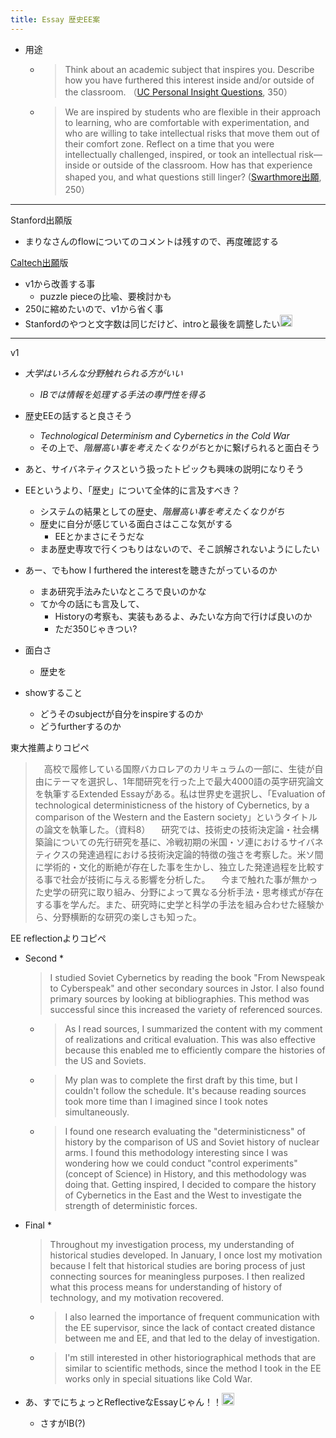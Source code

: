 ```yaml
---
title: Essay 歴史EE案
---
```


* 用途
  - >  Think about an academic subject that inspires you. Describe how you have furthered this interest inside and/or outside of the classroom. （[UC Personal Insight Questions](UC%20Personal%20Insight%20Questions.md), 350）
  - >  We are inspired by students who are flexible in their approach to learning, who are comfortable with experimentation, and who are willing to take intellectual risks that move them out of their comfort zone. Reflect on a time that you were intellectually challenged, inspired, or took an intellectual risk—inside or outside of the classroom. How has that experience shaped you, and what questions still linger? ([Swarthmore出願](Swarthmore%E5%87%BA%E9%A1%98.md), 250）

---

Stanford出願版

* まりなさんのflowについてのコメントは残すので、再度確認する

[Caltech出願](Caltech%E5%87%BA%E9%A1%98.md)版

* v1から改善する事
  * puzzle pieceの比喩、要検討かも
* 250に縮めたいので、v1から省く事
* Stanfordのやつと文字数は同じだけど、introと最後を調整したい<img src='https://scrapbox.io/api/pages/blu3mo-public/blu3mo/icon' alt='blu3mo.icon' height="19.5"/>

---

v1

* *大学はいろんな分野触れられる方がいい*
  
  * *IBでは情報を処理する手法の専門性を得る*
* 歴史EEの話すると良さそう
  
  * *Technological Determinism and Cybernetics in the Cold War*
  * その上で、*階層高い事を考えたくなりがち*とかに繋げられると面白そう
* あと、サイバネティクスという扱ったトピックも興味の説明になりそう

* EEというより、「歴史」について全体的に言及すべき？
  
  * システムの結果としての歴史、*階層高い事を考えたくなりがち*
  * 歴史に自分が感じている面白さはここな気がする
    * EEとかまさにそうだな
  * まあ歴史専攻で行くつもりはないので、そこ誤解されないようにしたい
* あー、でもhow I furthered the interestを聴きたがっているのか
  
  * まあ研究手法みたいなところで良いのかな
  * てか今の話にも言及して、
    * Historyの考察も、実装もあるよ、みたいな方向で行けば良いのか
    * ただ350じゃきつい?
* 面白さ
  
  * 歴史を
* showすること
  
  * どうそのsubjectが自分をinspireするのか
  * どうfurtherするのか

東大推薦よりコピペ

 > 
 > 　高校で履修している国際バカロレアのカリキュラムの一部に、生徒が自由にテーマを選択し、1年間研究を行った上で最大4000語の英字研究論文を執筆するExtended Essayがある。私は世界史を選択し、「Evaluation of technological deterministicness of the history of Cybernetics, by a comparison of the Western and the Eastern society」というタイトルの論文を執筆した。（資料8）
 > 　研究では、技術史の技術決定論・社会構築論についての先行研究を基に、冷戦初期の米国・ソ連におけるサイバネティクスの発達過程における技術決定論的特徴の強さを考察した。米ソ間に学術的・文化的断絶が存在した事を生かし、独立した発達過程を比較する事で社会が技術に与える影響を分析した。
 > 　今まで触れた事が無かった史学の研究に取り組み、分野によって異なる分析手法・思考様式が存在する事を学んだ。また、研究時に史学と科学の手法を組み合わせた経験から、分野横断的な研究の楽しさも知った。

EE reflectionよりコピペ

* Second
  * 
     > 
     > I studied Soviet Cybernetics by reading the book "From Newspeak to Cyberspeak" and other secondary sources in Jstor. I also found primary sources by looking at bibliographies. This method was successful since this increased the variety of referenced sources.
  
  * 
     > 
     > As I read sources, I summarized the content with my comment of realizations and critical evaluation. This was also effective because this enabled me to efficiently compare the histories of the US and Soviets.
  
  * 
     > 
     > My plan was to complete the first draft by this time, but I couldn't follow the schedule. It's because reading sources took more time than I imagined since I took notes simultaneously.
  
  * 
     > 
     > I found one research evaluating the "deterministicness" of history by the comparison of US and Soviet history of nuclear arms. I found this methodology interesting since I was wondering how we could conduct "control experiments" (concept of Science) in History, and this methodology was doing that. Getting inspired, I decided to compare the history of Cybernetics in the East and the West to investigate the strength of deterministic forces.

* Final
  * 
     > 
     > Throughout my investigation process, my understanding of historical studies developed. In January, I once lost my motivation because I felt that historical studies are boring process of just connecting sources for meaningless purposes. I then realized what this process means for understanding of history of technology, and my motivation recovered.
  
  * 
     > 
     > I also learned the importance of frequent communication with the EE supervisor, since the lack of contact created distance between me and EE, and that led to the delay of investigation.
  
  * 
     > 
     > I'm still interested in other historiographical methods that are similar to scientific methods, since the method I took in the EE works only in special situations like Cold War.

* あ、すでにちょっとReflectiveなEssayじゃん！！<img src='https://scrapbox.io/api/pages/blu3mo-public/blu3mo/icon' alt='blu3mo.icon' height="19.5"/>

  * さすがIB(?)

